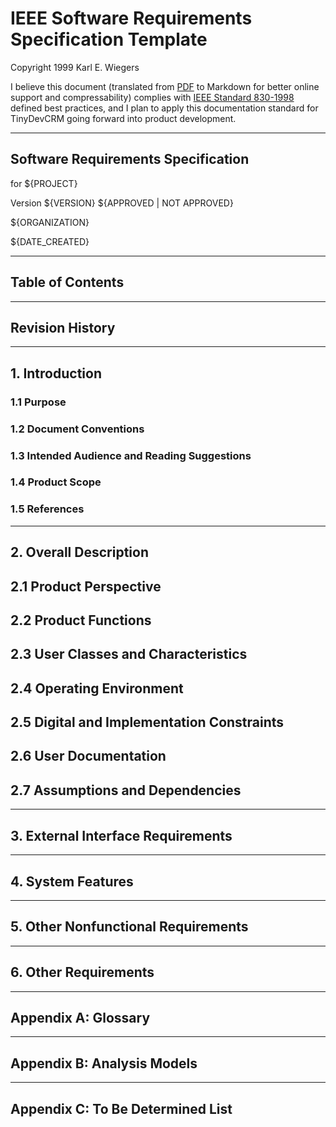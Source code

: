 # IEEE Software Requirements Specification Template

Copyright 1999 Karl E. Wiegers

I believe this document (translated from [PDF](srs_template-ieee.pdf) to
Markdown for better online support and compressability) complies with [IEEE
Standard 830-1998](IEEE-Std-830-1998.pdf) defined best practices, and I plan to
apply this documentation standard for TinyDevCRM going forward into product
development.

__________

## Software Requirements Specification

for ${PROJECT}

Version ${VERSION} ${APPROVED | NOT APPROVED}

${ORGANIZATION}

${DATE_CREATED}

__________

## Table of Contents

__________

## Revision History

__________

## 1. Introduction

### 1.1 Purpose

### 1.2 Document Conventions

### 1.3 Intended Audience and Reading Suggestions

### 1.4 Product Scope

### 1.5 References

__________

## 2. Overall Description

## 2.1 Product Perspective

## 2.2 Product Functions

## 2.3 User Classes and Characteristics

## 2.4 Operating Environment

## 2.5 Digital and Implementation Constraints

## 2.6 User Documentation

## 2.7 Assumptions and Dependencies

__________

## 3. External Interface Requirements

__________

## 4. System Features

__________

## 5. Other Nonfunctional Requirements

__________

## 6. Other Requirements

__________

## Appendix A: Glossary

__________

## Appendix B: Analysis Models

__________

## Appendix C: To Be Determined List
